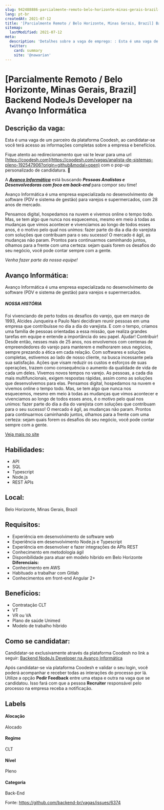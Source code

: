 ```yaml
---
slug: 942488886-parcialmente-remoto-belo-horizonte-minas-gerais-brazil-backend-nodejs-developer-na-avanco-informatica
lang: pt-br
createdAt: 2021-07-12
title: '[Parcialmente Remoto / Belo Horizonte, Minas Gerais, Brazil] Backend NodeJs Developer na Avanço Informática - Vaga de Emprego'
sitemap:
  lastModified: 2021-07-12
meta:
  description: 'Detalhes sobre a vaga de emprego: : Esta é uma vaga de um parceiro da plataforma Coodesh, ao candidatar-se você terá acesso as informações completas sobre a empresa e benefícios.  Fique atento ao redirecionamento que vai te levar para uma url [https://coodesh.com](https://coodesh.com/vagas/analista-de-sistemas-pleno-192547906?origin=github&modal=open) com o pop-up personalizado de candidatura. 👋 <p>A <strong><em><ins>Avanço Informática</ins></em></strong> está buscando <strong><em>Pessoas Analistas e Desenvolvedoras com foco em back-end </em></strong>para compor seu time!</p> <p>Avanço Informática é uma empresa especializada no desenvolvimento de software (PDV e sistema de gestão) para varejos e supermercados, com 28 anos de mercado.</p> <p>Pensamos digital, hospedamos na nuvem e vivemos online o tempo todo. Mas, se tem algo que nunca nos esquecemos, mesmo em meio à todas as mudanças que vimos acontecer e vivenciamos ao longo de todos esses anos, é o motivo pelo qual nos unimos: fazer parte do dia a dia do varejista com soluções que contribuam para o seu sucesso! O mercado é ágil, as mudanças não param. Prontos para continuarmos caminhando juntos, olhamos para a frente com uma certeza: sejam quais forem os desafios do seu negócio, você pode contar sempre com a gente.</p> <p><em>Venha fazer parte da nossa equipe!</em></p>'
  twitter:
    card: summary
    site: '@nawarian'
---
```


# [Parcialmente Remoto / Belo Horizonte, Minas Gerais, Brazil] Backend NodeJs Developer na Avanço Informática

## Descrição da vaga: 
Esta é uma vaga de um parceiro da plataforma Coodesh, ao candidatar-se você terá acesso as informações completas sobre a empresa e benefícios.


Fique atento ao redirecionamento que vai te levar para uma url [https://coodesh.com](https://coodesh.com/vagas/analista-de-sistemas-pleno-192547906?origin=github&modal=open) com o pop-up personalizado de candidatura. 👋
<p>A <strong><em><ins>Avanço Informática</ins></em></strong> está buscando <strong><em>Pessoas Analistas  e Desenvolvedoras com foco em back-end </em></strong>para compor seu time!</p>
<p>Avanço Informática é uma empresa especializada no desenvolvimento de software (PDV e sistema de gestão) para varejos e supermercados, com 28 anos de mercado.</p>
<p>Pensamos digital, hospedamos na nuvem e vivemos online o tempo todo. Mas, se tem algo que nunca nos esquecemos, mesmo em meio à todas as mudanças que vimos acontecer e vivenciamos ao longo de todos esses anos, é o motivo pelo qual nos unimos: fazer parte do dia a dia do varejista com soluções que contribuam para o seu sucesso! O mercado é ágil, as mudanças não param. Prontos para continuarmos caminhando juntos, olhamos para a frente com uma certeza: sejam quais forem os desafios do seu negócio, você pode contar sempre com a gente.</p>
<p><em>Venha fazer parte da nossa equipe!</em></p>

## Avanço Informática: 
 <p>Avanço Informática é uma empresa especializada no desenvolvimento de software (PDV e sistema de gestão) para varejos e supermercados.</p>

<h5>NOSSA HISTÓRIA</h5>
<p>Foi vivenciando de perto todos os desafios do varejo, que em março de 1993, Alcides Junqueira e Paulo Nani decidiram reunir pessoas em uma empresa que contribuísse no dia a dia do varejista. E com o tempo, criamos uma família de pessoas orientadas a essa missão, que realiza grandes tarefas em equipe e entende a importância do seu papel.   Ajudar! Contribuir! Desde então, nesses mais de 25 anos, nos envolvemos com centenas de empreendedores do varejo para manterem e melhorarem seus negócios, sempre prezando a ética em cada relação. Com softwares e soluções completas, estivemos ao lado de nosso cliente, na busca incessante pela sua satisfação. Ações que visam reduzir os custos e esforços de suas operações, trazem como consequência o aumento da qualidade de vida de cada um deles.   Vivemos novos tempos no varejo. As pessoas, a cada dia mais multifuncionais, exigem respostas rápidas, assim como as soluções que desenvolvemos para elas. Pensamos digital, hospedamos na nuvem e vivemos online o tempo todo. Mas, se tem algo que nunca nos esquecemos, mesmo em meio à todas as mudanças que vimos acontecer e vivenciamos ao longo de todos esses anos, é o motivo pelo qual nos unimos: fazer parte do dia a dia do varejista com soluções que contribuam para o seu sucesso! O mercado é ágil, as mudanças não param. Prontos para continuarmos caminhando juntos, olhamos para a frente com uma certeza: sejam quais forem os desafios do seu negócio, você pode contar sempre com a gente.</p><a href='https://coodesh.com/empresas/avanco-informatica'>Veja mais no site</a>

 ## Habilidades: 
 - API 
- SQL 
- Typescript 
- Node.js 
- REST APIs
## Local: 
 Belo Horizonte, Minas Gerais, Brazil
## Requisitos: 
 - Experiência em desenvolvimento de software web 
- Experiência em desenvolvimento Node.js e Typescript 
- Experiência em desenvolver e fazer integrações de APIs REST 
- Conhecimento em metodologia ágil 
- Disponibilidade para atuar em modelo hibrido em Belo Horizonte
**Diferenciais:** 
 - Conhecimento em AWS 
- Habituado a trabalhar com Gitlab 
- Conhecimentos em front-end Angular 2+
## Benefícios: 
 - Contratação CLT 
- VT 
- VR ou VA 
- Plano de saúde Unimed 
- Modelo de trabalho híbrido
## Como se candidatar:
Candidatar-se exclusivamente através da plataforma Coodesh no link a seguir: [Backend NodeJs Developer na Avanço Informática](https://coodesh.com/vagas/analista-de-sistemas-pleno-192547906?origin=github&modal=open)


Após candidatar-se via plataforma Coodesh e validar o seu login, você poderá acompanhar e receber todas as interações do processo por lá. Utilize a opção <b>Pedir Feedback</b> entre uma etapa e outra na vaga que se candidatou. Isso fará com que a pessoa <b>Recruiter</b> responsável pelo processo na empresa receba a notificação.
## Labels
#### Alocação
Alocado
#### Regime
CLT
#### Nível
Pleno
#### Categoria
Back-End

Fonte: https://github.com/backend-br/vagas/issues/6374